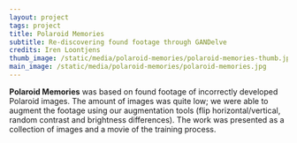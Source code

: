 ```yaml
---
layout: project
tags: project
title: Polaroid Memories
subtitle: Re-discovering found footage through GANDelve
credits: Iren Loontjens
thumb_image: /static/media/polaroid-memories/polaroid-memories-thumb.jpg
main_image: /static/media/polaroid-memories/polaroid-memories.jpg
---
```


**Polaroid Memories** was based on found footage of incorrectly developed Polaroid images. The amount of images was quite low; we were able to augment the footage using our augmentation tools (flip horizontal/vertical, random contrast and brightness differences).
The work was presented as a collection of images and a movie of the training process.
